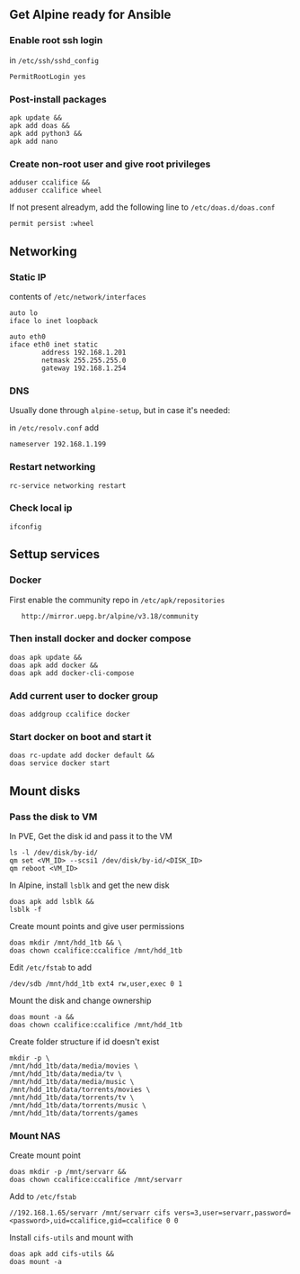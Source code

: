 ## Get Alpine ready for Ansible

### Enable root ssh login

in ``/etc/ssh/sshd_config``
    
    PermitRootLogin yes

### Post-install packages

    apk update &&
    apk add doas && 
    apk add python3 &&
    apk add nano


### Create non-root user and give root privileges

    adduser ccalifice &&
    adduser ccalifice wheel

If not present alreadym, add the following line to ``/etc/doas.d/doas.conf``

    permit persist :wheel


## Networking

### Static IP

contents of ``/etc/network/interfaces``

    
    auto lo
    iface lo inet loopback

    auto eth0
    iface eth0 inet static
            address 192.168.1.201
            netmask 255.255.255.0
            gateway 192.168.1.254


### DNS

Usually done through ``alpine-setup``, but in case it's needed:

in ``/etc/resolv.conf`` add

    nameserver 192.168.1.199

### Restart networking

    rc-service networking restart

### Check local ip

    ifconfig


## Settup services

### Docker

First enable the community repo in ``/etc/apk/repositories``

       http://mirror.uepg.br/alpine/v3.18/community

### Then install docker and docker compose

    doas apk update &&
    doas apk add docker &&
    doas apk add docker-cli-compose

### Add current user to docker group

    doas addgroup ccalifice docker

### Start docker on boot and start it

    doas rc-update add docker default &&
    doas service docker start


## Mount disks

### Pass the disk to VM

In PVE, Get the disk id and pass it to the VM

    ls -l /dev/disk/by-id/
    qm set <VM_ID> --scsi1 /dev/disk/by-id/<DISK_ID>
    qm reboot <VM_ID>

In Alpine, install ``lsblk`` and get the new disk

    doas apk add lsblk &&
    lsblk -f

Create mount points and give user permissions

    doas mkdir /mnt/hdd_1tb && \
    doas chown ccalifice:ccalifice /mnt/hdd_1tb


Edit ``/etc/fstab`` to add

    /dev/sdb /mnt/hdd_1tb ext4 rw,user,exec 0 1


Mount the disk and change ownership

    doas mount -a &&
    doas chown ccalifice:ccalifice /mnt/hdd_1tb


Create folder structure if id doesn't exist

    mkdir -p \
    /mnt/hdd_1tb/data/media/movies \
    /mnt/hdd_1tb/data/media/tv \
    /mnt/hdd_1tb/data/media/music \
    /mnt/hdd_1tb/data/torrents/movies \
    /mnt/hdd_1tb/data/torrents/tv \
    /mnt/hdd_1tb/data/torrents/music \
    /mnt/hdd_1tb/data/torrents/games


### Mount NAS

Create mount point

    doas mkdir -p /mnt/servarr &&
    doas chown ccalifice:ccalifice /mnt/servarr

Add to ``/etc/fstab``

    //192.168.1.65/servarr /mnt/servarr cifs vers=3,user=servarr,password=<password>,uid=ccalifice,gid=ccalifice 0 0

Install ``cifs-utils`` and mount with

    doas apk add cifs-utils &&
    doas mount -a